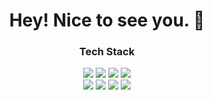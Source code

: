 <!--
<div align="center">
  <img src="https://github.com/user-attachments/assets/1e29f37d-db3d-4e86-a615-ce6d4852e1e6">
</div>
https://simpleicons.org/
https://shields.io/
-->

<h1 align="center">Hey! Nice to see you. 🗿</h1>

<h3 align="center">Tech Stack</h3>

<div align="center">
  <img src="https://img.shields.io/badge/c-121212?style=for-the-badge&logo=c&logoColor=6296CC">
  <img src="https://img.shields.io/badge/c++-121212?style=for-the-badge&logo=cplusplus&logoColor=6296CC">
  <img src="https://img.shields.io/badge/go-121212?style=for-the-badge&logo=go&logoColor=blue">
  <img src="https://img.shields.io/badge/rust-121212.svg?style=for-the-badge&logo=rust&logoColor=brown">
</div>
<div align="center">
  <img src="https://img.shields.io/badge/html-121212?style=for-the-badge&logo=html5&logoColor=E34F26">
  <img src="https://img.shields.io/badge/css-121212?style=for-the-badge&logo=css&logoColor=663399">
  <img src="https://img.shields.io/badge/javascript-121212?style=for-the-badge&logo=javascript&logoColor=yellow">
  <img src="https://img.shields.io/badge/typescript-121212?style=for-the-badge&logo=typescript&logoColor=blue">
</div>
